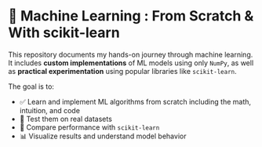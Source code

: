# 🧠 Machine Learning : From Scratch & With scikit-learn

This repository documents my hands-on journey through machine learning. It includes **custom implementations** of ML models using only `NumPy`, as well as **practical experimentation** using popular libraries like `scikit-learn`.

The goal is to:
- ✅ Learn and implement ML algorithms from scratch including the math, intuition, and code
- 🧪 Test them on real datasets
- 🤖 Compare performance with `scikit-learn`
- 📊 Visualize results and understand model behavior

